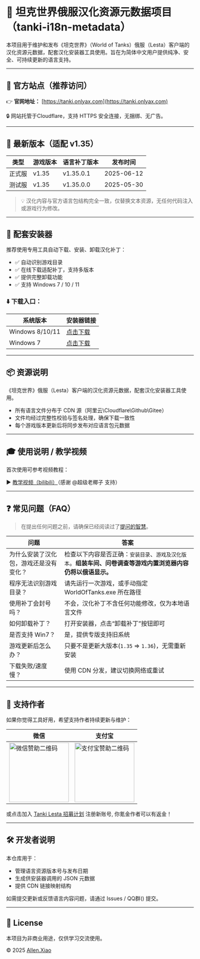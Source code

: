 # 🧭 坦克世界俄服汉化资源元数据项目（tanki-i18n-metadata）
本项目用于维护和发布《坦克世界》（World of Tanks）俄服（Lesta）客户端的汉化资源元数据，配套汉化安装器工具使用。旨在为简体中文用户提供纯净、安全、可持续更新的语言支持。

---

## 🔗 官方站点（推荐访问）

👉 **官网地址：** [https://tanki.onlyax.com](https://tanki.onlyax.com)

🔒 网站托管于Cloudflare，支持 HTTPS 安全连接，无捆绑、无广告。

---

## 📰 最新版本（适配 v1.35）

| 类型   | 游戏版本 | 语言补丁版本 | 发布时间   |
| ------ | -------- | ------------ | ---------- |
| 正式服 | v1.35    | v1.35.0.1    | 2025-06-12 |
| 测试服 | v1.35    | v1.35.0.0    | 2025-05-30 |

> 💡 汉化内容与官方语言包结构完全一致，仅替换文本资源，无任何代码注入或游戏行为修改。

---

## 🧰 配套安装器

推荐使用专用工具自动下载、安装、卸载汉化补丁：

- ✅ 自动识别游戏目录
- ✅ 在线下载适配补丁，支持多版本
- ✅ 提供完整卸载功能
- ✅ 支持 Windows 7 / 10 / 11

### ⬇️ 下载入口：

| 系统版本        | 安装器链接                                                                   |
| --------------- | ---------------------------------------------------------------------------- |
| Windows 8/10/11 | [点击下载](https://dl.onlyax.com/坦克世界莱服汉化安装器_2_1_signed.exe)      |
| Windows 7       | [点击下载](https://dl.onlyax.com/坦克世界莱服汉化安装器_2_1_signed_win7.exe) |

---

## 📦 资源说明

《坦克世界》俄服（Lesta）客户端的汉化资源元数据，配套汉化安装器工具使用。
- 所有语言文件分布于 CDN 源（阿里云\Cloudflare\Github\Gitee）
- 文件均经过完整性校验与签名处理，确保下载一致性
- 每个游戏版本更新后将同步发布对应语言包元数据

---

## 🎓 使用说明 / 教学视频

首次使用可参考视频教程：

▶️ [教学视频（bilibili）](https://b23.tv/Bs8i1cP)（感谢 @超级老椰子 支持）

---

## ❓ 常见问题（FAQ）
> 在提出任何问题之前，请确保已经阅读过了[提问的智慧](https://github.com/ryanhanwu/How-To-Ask-Questions-The-Smart-Way/blob/main/README-zh_CN.md)。

| 问题                                   | 答案                                                                                                             |
| -------------------------------------- | ---------------------------------------------------------------------------------------------------------------- |
| 为什么安装了汉化包，游戏还是没有变化？ | 检查以下内容是否正确：`安装目录`、`游戏及汉化版本`。**组装车间、问卷调查等游戏内置浏览器内容仍将以俄语显示。** |
| 程序无法识别游戏目录？                 | 请先运行一次游戏，或手动指定 WorldOfTanks.exe 所在路径                                                           |
| 使用补丁会封号吗？                     | 不会，汉化补丁不含任何功能修改，仅为本地语言文件                                                                 |
| 如何卸载补丁？                         | 打开安装器，点击“卸载补丁”按钮即可                                                                               |
| 是否支持 Win7？                        | 是，提供专版支持旧系统                                                                                           |
| 游戏更新后怎么办？                     | 只要不是更新大版本(`1.35` => `1.36`)，无需重新安装                                                               |
| 下载失败/速度慢？                      | 使用 CDN 分发，建议切换网络或重试                                                                                |

---

## 💖 支持作者

如果你觉得工具好用，希望支持作者持续更新与维护：

| 微信                                                                                         | 支付宝                                                                                         |
| -------------------------------------------------------------------------------------------- | ---------------------------------------------------------------------------------------------- |
| <img src="https://tanki.onlyax.com/static/wechat_qr.jpg" width="160" alt="微信赞助二维码" /> | <img src="https://tanki.onlyax.com/static/alipay_qr.jpg" width="160" alt="支付宝赞助二维码" /> |

或点击加入 [Tanki Lesta 招募计划](https://tanki.su/referral/e4b86462996c4a1d9ba9c8dfd02bfe79) 注册新账号, 你氪金作者可以有返金！

---

## 🛠 开发者说明

本仓库用于：

- 管理语言资源版本号与发布日期
- 生成供安装器调用的 JSON 元数据
- 提供 CDN 链接映射结构

如需提交更新或反馈语言内容问题，请通过 Issues / QQ群() 提交。

---

## 📄 License

本项目为非商业用途，仅供学习交流使用。

© 2025 [Allen.Xiao](https://github.com/AllenXiao95)

